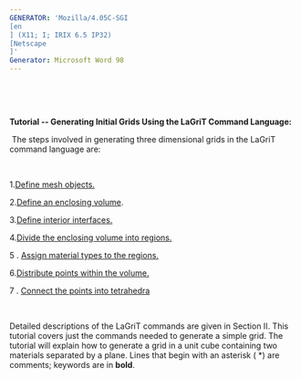 ```yaml
---
GENERATOR: 'Mozilla/4.05C-SGI 
[en
] (X11; I; IRIX 6.5 IP32) 
[Netscape
]'
Generator: Microsoft Word 98
---
```


 

 

 **Tutorial -- Generating Initial Grids Using the LaGriT Command
 Language:**

  The steps involved in generating three dimensional grids in the
 LaGriT command language are:

  

 1.[Define mesh objects.](definemo.md)[](definemo.md)

 2.[Define an enclosing volume](defineev.md).

 3.[Define interior interfaces.](DEFINEII.md)

 4.[Divide the enclosing volume into
 regions.](dividereg.md)[](dividereg.md)

 5
. [Assign material types to the regions.](assignmt.md)

 6.[Distribute points within the
 volume.](distributep.md)[](distributep.md)

 7
. [Connect the points into
 tetrahedra](%20%20%20%20connecttet.md%20%20%20%20%20%20%20%20%20%20%20)[](%20%20%20%20connecttet.md%20%20%20%20%20%20%20%20%20%20%20)

  

 Detailed descriptions of the LaGriT commands are given in Section II.
 This tutorial covers just the commands needed to generate a simple
 grid. The tutorial will explain how to generate a grid in a unit cube
 containing two materials separated by a plane. Lines that begin with
 an asterisk (
*) are comments; keywords are in **bold**.


